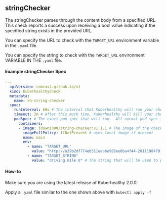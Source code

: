 ## stringChecker

The stringChecker parses through the content body from a specified URL. This check reports a success upon receiving a bool value indicating if the specified string exists in the provided URL.

You can specify the URL to check with the `TARGET_URL` environment variable in the `.yaml` file.

You can specify the string to check with the `TARGET_URL` environment VARIABLE IN THE `.yaml` file.

#### Example stringChecker Spec
```yaml
---
  apiVersion: comcast.github.io/v1
  kind: KuberhealthyCheck
  metadata:
    name: kh-string-checker
  spec:
    runInterval: 60s # The interval that Kuberhealthy will run your check on
    timeout: 2m # After this much time, Kuberhealthy will kill your check and consider it "failed"
    podSpec: # The exact pod spec that will run.  All normal pod spec is valid here.
      containers:
      - image: jdowni000/string-checker:v1.1.1 # The image of the check you just pushed
        imagePullPolicy: IfNotPresent # uses local image if present
        name: main
        env:
          - name: "TARGET_URL"
            value: "http://a39b2df774eb311eabbe902ee0ba4f44-2011198479.us-west-2.elb.amazonaws.com/?car=Roadster" # The URL that application will use to look for a specified string
          - name: "TARGET_STRING"
            value: "driving mile 0" # The string that will be used to parse through provided URL

```

#### How-to

 Make sure you are using the latest release of Kuberhealthy 2.0.0.

 Apply a `.yaml` file similar to the one shown above with ```kubectl apply -f```
